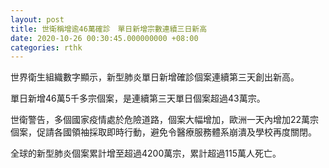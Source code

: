 ```yaml
---
layout: post
title: 世衛稱增逾46萬確診　單日新增宗數連續三日新高
date: 2020-10-26 00:30:45.000000000 +08:00
categories: rthk
---
```


世界衛生組織數字顯示，新型肺炎單日新增確診個案連續第三天創出新高。

單日新增46萬5千多宗個案，是連續第三天單日個案超過43萬宗。

世衛警告，多個國家疫情處於危險道路，個案大幅增加，歐洲一天內增加22萬宗個案，促請各國領袖採取即時行動，避免令醫療服務體系崩潰及學校再度關閉。

全球的新型肺炎個案累計增至超過4200萬宗，累計超過115萬人死亡。
